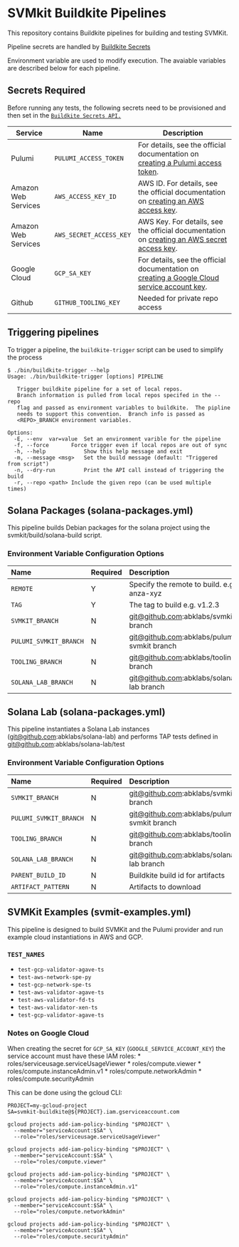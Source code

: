 
# SVMkit Buildkite Pipelines
This repository contains Buildkite pipelines for building and testing
SVMKit.

Pipeline secrets are handled by [Buildkite Secrets](https://buildkite.com/docs/pipelines/security/secrets/buildkite-secrets)

Environment variable are used to modify execution.  The avaiable
variables are described below for each pipeline.

## Secrets Required
Before running any tests, the following secrets need to be provisioned
and then set in the [`Buildkite Secrets API.`](https://buildkite.com/docs/pipelines/security/secrets/buildkite-secrets)

| Service             | Name                    | Description                                                                                                                                                                                            |
|---------------------|-------------------------|--------------------------------------------------------------------------------------------------------------------------------------------------------------------------------------------------------|
| Pulumi              | `PULUMI_ACCESS_TOKEN`   | For details, see the official documentation on [creating a Pulumi access token](https://www.pulumi.com/docs/pulumi-cloud/access-management/access-tokens/).                                            |
| Amazon Web Services | `AWS_ACCESS_KEY_ID`     | AWS ID. For details, see the official documentation on [creating an AWS access key](https://docs.aws.amazon.com/general/latest/gr/aws-sec-cred-types.html#access-keys-and-secret-access-keys).         |
| Amazon Web Services | `AWS_SECRET_ACCESS_KEY` | AWS Key. For details, see the official documentation on [creating an AWS secret access key](https://docs.aws.amazon.com/general/latest/gr/aws-sec-cred-types.html#access-keys-and-secret-access-keys). |
| Google Cloud        | `GCP_SA_KEY`            | For details, see the official documentation on [creating a Google Cloud service account key](https://cloud.google.com/iam/docs/keys-create-delete).                                                    |
| Github              | `GITHUB_TOOLING_KEY`    | Needed for private repo access                                                                                                                                                                         |

## Triggering pipelines
To trigger a pipeline, the `buildkite-trigger` script can be used to simplify the process
```
$ ./bin/buildkite-trigger --help 
Usage: ./bin/buildkite-trigger [options] PIPELINE

   Trigger buildkite pipeline for a set of local repos.
   Branch information is pulled from local repos specifed in the --repo
   flag and passed as environment variables to buildkite.  The pipline
   needs to support this convention.  Branch info is passed as
   <REPO>_BRANCH environment variables.

Options:
  -E, --env  var=value  Set an environment varible for the pipeline
  -f, --force		Force trigger even if local repos are out of sync
  -h, --help            Show this help message and exit
  -m, --message <msg>   Set the build message (default: "Triggered from script")
  -n, --dry-run         Print the API call instead of triggering the build
  -r, --repo <path>	Include the given repo (can be used multiple times)
```

## Solana Packages (solana-packages.yml)
This pipeline builds Debian packages for the solana project using the
svmkit/build/solana-build script.

### Environment Variable Configuration Options

| Name                   | Required | Description                                 |
|:-----------------------|:---------|:--------------------------------------------|
| `REMOTE`               | Y        | Specify the remote to build. e.g. anza-xyz  |
| `TAG`                  | Y        | The tag to build e.g. v1.2.3                |
| `SVMKIT_BRANCH`        | N        | git@github.com:abklabs/svmkit branch        |
| `PULUMI_SVMKIT_BRANCH` | N        | git@github.com:abklabs/pulumi-svmkit branch |
| `TOOLING_BRANCH`       | N        | git@github.com:abklabs/tooling branch       |
| `SOLANA_LAB_BRANCH`    | N        | git@github.com:abklabs/solana-lab branch    |

## Solana Lab (solana-packages.yml)
This pipeline instantiates a Solana Lab instances
(git@github.com:abklabs/solana-lab) and performs TAP tests defined in
git@github.com:abklabs/solana-lab/test

### Environment Variable Configuration Options
| Name                   | Required | Description                                 |
|:-----------------------|:---------|:--------------------------------------------|
| `SVMKIT_BRANCH`        | N        | git@github.com:abklabs/svmkit branch        |
| `PULUMI_SVMKIT_BRANCH` | N        | git@github.com:abklabs/pulumi-svmkit branch |
| `TOOLING_BRANCH`       | N        | git@github.com:abklabs/tooling branch       |
| `SOLANA_LAB_BRANCH`    | N        | git@github.com:abklabs/solana-lab branch    |
| `PARENT_BUILD_ID`      | N        | Buildkite build id for artifacts            |
| `ARTIFACT_PATTERN`     | N        | Artifacts to download                       |


## SVMKit Examples (svmit-examples.yml)
This pipeline is designed to build SVMKit and the Pulumi provider and
run example cloud instantiations in AWS and GCP.

### `TEST_NAMES`
 * `test-gcp-validator-agave-ts`
 * `test-aws-network-spe-py`
 * `test-gcp-network-spe-ts`
 * `test-aws-validator-agave-ts`
 * `test-aws-validator-fd-ts`
 * `test-aws-validator-xen-ts`
 * `test-gcp-validator-agave-ts`

### Notes on Google Cloud
When creating the secret for `GCP_SA_KEY`
(`GOOGLE_SERVICE_ACCOUNT_KEY`) the service account must have these IAM
roles:
	* roles/serviceusage.serviceUsageViewer
	* roles/compute.viewer
	* roles/compute.instanceAdmin.v1
	* roles/compute.networkAdmin
	* roles/compute.securityAdmin


This can be done using the gcloud CLI:
```
PROJECT=my-gcloud-project
SA=svmkit-buildkite@${PROJECT}.iam.gserviceaccount.com

gcloud projects add-iam-policy-binding "$PROJECT" \
  --member="serviceAccount:$SA" \
  --role="roles/serviceusage.serviceUsageViewer"

gcloud projects add-iam-policy-binding "$PROJECT" \
  --member="serviceAccount:$SA" \
  --role="roles/compute.viewer"

gcloud projects add-iam-policy-binding "$PROJECT" \
  --member="serviceAccount:$SA" \
  --role="roles/compute.instanceAdmin.v1"

gcloud projects add-iam-policy-binding "$PROJECT" \
  --member="serviceAccount:$SA" \
  --role="roles/compute.networkAdmin"

gcloud projects add-iam-policy-binding "$PROJECT" \
  --member="serviceAccount:$SA" \
  --role="roles/compute.securityAdmin"
```
